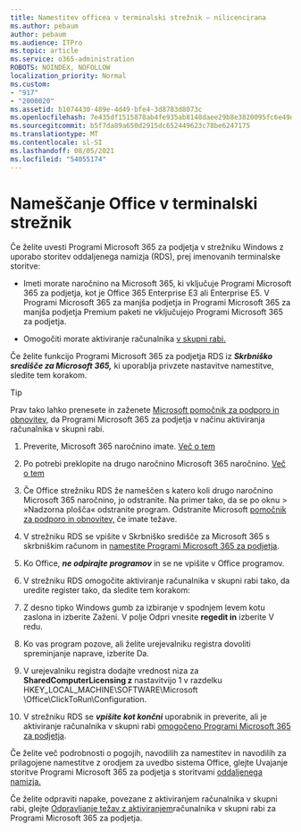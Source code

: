 ```yaml
---
title: Namestitev officea v terminalski strežnik – nilicencirana
ms.author: pebaum
author: pebaum
ms.audience: ITPro
ms.topic: article
ms.service: o365-administration
ROBOTS: NOINDEX, NOFOLLOW
localization_priority: Normal
ms.custom:
- "917"
- "2000020"
ms.assetid: b1074430-489e-4d49-bfe4-3d8783d8073c
ms.openlocfilehash: 7e435df1515878ab4fe935ab8148daee29b8e3820095fc6e49db45de4c6279db
ms.sourcegitcommit: b5f7da89a650d2915dc652449623c78be6247175
ms.translationtype: MT
ms.contentlocale: sl-SI
ms.lasthandoff: 08/05/2021
ms.locfileid: "54055174"
---
```

# <a name="installing-office-on-a-terminal-server"></a>Nameščanje Office v terminalski strežnik

Če želite uvesti Programi Microsoft 365 za podjetja v strežniku Windows z uporabo storitev oddaljenega namizja (RDS), prej imenovanih terminalske storitve:
  
- Imeti morate naročnino na Microsoft 365, ki vključuje Programi Microsoft 365 za podjetja, kot je Office 365 Enterprise E3 ali Enterprise E5. V Programi Microsoft 365 za manjša podjetja in Programi Microsoft 365 za manjša podjetja Premium paketi ne vključujejo Programi Microsoft 365 za podjetja.

- Omogočiti morate aktiviranje računalnika [v skupni rabi.](https://docs.microsoft.com/DeployOffice/overview-shared-computer-activation)

Če želite funkcijo Programi Microsoft 365 za podjetja RDS iz ***Skrbniško središče za Microsoft 365,*** ki uporablja privzete nastavitve namestitve, sledite tem korakom.

> [!TIP]
> Prav tako lahko prenesete in zaženete [Microsoft pomočnik za podporo in obnovitev,](https://aka.ms/SaRA_OfficeSCA_M365Portal) da Programi Microsoft 365 za podjetja v načinu aktiviranja računalnika v skupni rabi.
  
1. Preverite, Microsoft 365 naročnino imate. [Več o tem](https://docs.microsoft.com/microsoft-365/admin/admin-overview/what-subscription-do-i-have)

2. Po potrebi preklopite na drugo naročnino Microsoft 365 naročnino. [Več o tem](https://docs.microsoft.com/microsoft-365/commerce/subscriptions/switch-to-a-different-plan)

3. Če Office strežniku RDS že nameščen s katero koli drugo naročnino Microsoft 365 naročnino, jo odstranite. Na primer tako, da se po oknu \> »Nadzorna plošča« odstranite program. Odstranite Microsoft [pomočnik za podporo in obnovitev,](https://aka.ms/SARA-OfficeUninstall-Alchemy) če imate težave.

4. V strežniku RDS se vpišite v Skrbniško središče za Microsoft 365 s skrbniškim računom in [namestite Programi Microsoft 365 za podjetja](https://portal.office.com/OLS/MySoftware.aspx).

5. Ko Office, ***ne odpirajte programov*** in se ne vpišite v Office programov.

6. V strežniku RDS omogočite aktiviranje računalnika v skupni rabi tako, da uredite register tako, da sledite tem korakom:

1. Z desno tipko Windows gumb za izbiranje v spodnjem levem kotu zaslona in izberite Zaženi. V polje Odpri vnesite **regedit in** izberite V redu.

2. Ko vas program pozove, ali želite urejevalniku registra dovoliti spreminjanje naprave, izberite Da.

3. V urejevalniku registra dodajte vrednost niza za **SharedComputerLicensing z** nastavitvijo 1 v razdelku HKEY_LOCAL_MACHINE\SOFTWARE\Microsoft \Office\ClickToRun\Configuration.

7. V strežniku RDS se ***vpišite kot končni*** uporabnik in preverite, ali je aktiviranje računalnika v skupni rabi [omogočeno Programi Microsoft 365 za podjetja](https://docs.microsoft.com/DeployOffice/troubleshoot-shared-computer-activation#verify-that-activation-for-microsoft-365-apps-succeeded).

Če želite več podrobnosti o pogojih, navodilih za namestitev in navodilih za prilagojene namestitve z orodjem za uvedbo sistema Office, glejte Uvajanje storitve Programi Microsoft 365 za podjetja s storitvami [oddaljenega namizja.](https://docs.microsoft.com/DeployOffice/deploy-microsoft-365-apps-remote-desktop-services)
  
Če želite odpraviti napake, povezane z aktiviranjem računalnika v skupni rabi, glejte [Odpravljanje težav z aktiviranjem](https://docs.microsoft.com/DeployOffice/troubleshoot-shared-computer-activation)računalnika v skupni rabi za Programi Microsoft 365 za podjetja.
  
